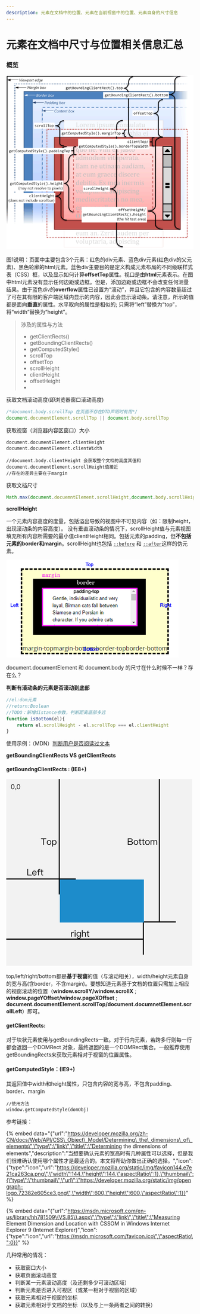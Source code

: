 ```yaml
---
description: 元素在文档中的位置、元素在当前视窗中的位置、元素自身的尺寸信息
---
```


# 元素在文档中尺寸与位置相关信息汇总

### **概览**

![&#x56FE;1.&#x5143;&#x7D20;&#x5728;&#x6587;&#x6863;&#x4E2D;&#x5C3A;&#x5BF8;&#x4E0E;&#x4F4D;&#x7F6E;&#x5173;&#x7CFB;&#x56FE;&#xFF08;MSDN&#xFF09;](../.gitbook/assets/image%20%283%29.png)

图1说明：页面中主要包含3个元素：红色的div元素、蓝色div元素\(红色div的父元素\)、黑色轮廓的html元素。蓝色div主要目的是定义构成元素布局的不同级联样式表（CSS）框，以及显示如何计算**offsetTop**属性。视口是由**html**元素表示。在图中html元素没有显示任何边距或边框。但是，添加边距或边框不会改变任何测量结果。由于蓝色div的**overflow**属性已设置为“滚动”，并且它包含的内容数量超过了可在其有限的客户端区域内显示的内容，因此会显示滚动条。请注意，所示的值都是面向**垂直**的属性。水平取向的属性是相似的; 只需将“left”替换为“top”，将“width”替换为“height”。

> 涉及的属性与方法
>
> * getClientRects\(\)
> * getBoundingClientRects\(\)
> * getComputedStyle\(\)
> * scrollTop
> * offsetTop
> * scrollHeight
> * clientHeight
> * offsetHeight
> *

获取文档滚动高度\(即浏览器窗口滚动高度\)

```javascript
/*document.body.scrollTop 在页面不存在DTD声明时有用*/
document.documentElement.scrollTop || document.body.scrollTop
```

获取视窗（浏览器内容区窗口）大小

```text
document.documentElement.clientHeight
document.documentElement.clientWidth

//document.body.clientHeight 会获取整个文档的高度其值和document.documentElement.scrollHeight值接近
//存在的差异主要在于margin
```



获取文档尺寸

```javascript
Math.max(document.docuemntElement.scrollHeight,document.body.scrollHeight)
```

**scrollHeight**

一个元素内容高度的度量，包括溢出导致的视图中不可见内容（如：限制height，出现滚动条的内容高度）。 没有垂直滚动条的情况下，scrollHeight值与元素视图填充所有内容所需要的最小值clientHeight相同。包括元素的padding，但**不包括元素的border和margin**。scrollHeight也包括 [`::before`](https://developer.mozilla.org/zh-CN/docs/Web/CSS/::before) 和 [`::after`](https://developer.mozilla.org/zh-CN/docs/Web/CSS/::after)这样的伪元素。

![&#x4E0D;&#x5305;&#x542B;border&#x548C;margin&#x503C;](../.gitbook/assets/image.png)



document.documentElement  和 document.body 的尺寸在什么时候不一样？存在么？

**判断有滚动条的元素是否滚动到底部**

```javascript
//el:dom元素
//return:Boolean
//TODO：新增distance参数，判断距离底部多远
function isBottom(el){
    return el.scrollHeight - el.scrollTop === el.clientHeight
}
```

使用示例：（MDN）[判断用户是否阅读过文本](https://codepen.io/pen/)

**getBoundingClientRects VS** **getClientRects**

#### **getBoundngClientRects** : \(IE8+\)

![getBoundingClientRects&#x8FD4;&#x56DE;&#x503C;&#x793A;&#x610F;&#x56FE;&#xFF08;MDN&#xFF09;](../.gitbook/assets/image%20%284%29.png)

top/left/right/bottom都是**基于视窗**的值（与滚动相关），width/height元素自身的宽与高\(含border，不含margin\)。要想知道元素基于文档的位置只需加上相应的视窗滚动的位置（**window.scrollY/window.scrollX** ; **window.pageYOffset/window.pageXOffset** ; **document.documentElement.scrollTop/document.documnetElement.scrollLeft**）即可。

#### **getClientRects**:

对于块状元素使用与getBoundingRects一致。对于行内元素，若跨多行则每一行都会返回一个DOMRect 对象，最终返回的是一个DOMRect集合。一般推荐使用getBoundingRects来获取元素相对于视窗的位置属性。

#### **getComputedStyle**：**\(IE9+\)**

其返回值中width和height属性，只包含内容的宽与高，不包含padding、border、margin

```text
//使用方法
window.getComputedStyle(domObj)
```

参考链接：

{% embed data="{\"url\":\"https://developer.mozilla.org/zh-CN/docs/Web/API/CSS\_Object\_Model/Determining\_the\_dimensions\_of\_elements\",\"type\":\"link\",\"title\":\"Determining the dimensions of elements\",\"description\":\"当想要确认元素的宽高时有几种属性可以选择，但是我们很难确认使用哪个属性才是最适合的。本文将帮助你做出正确的选择。\",\"icon\":{\"type\":\"icon\",\"url\":\"https://developer.mozilla.org/static/img/favicon144.e7e21ca263ca.png\",\"width\":144,\"height\":144,\"aspectRatio\":1},\"thumbnail\":{\"type\":\"thumbnail\",\"url\":\"https://developer.mozilla.org/static/img/opengraph-logo.72382e605ce3.png\",\"width\":600,\"height\":600,\"aspectRatio\":1}}" %}

{% embed data="{\"url\":\"https://msdn.microsoft.com/en-us/library/hh781509\(VS.85\).aspx\",\"type\":\"link\",\"title\":\"Measuring Element Dimension and Location with CSSOM in Windows Internet Explorer 9 \(Internet Explorer\)\",\"icon\":{\"type\":\"icon\",\"url\":\"https://msdn.microsoft.com/favicon.ico\",\"aspectRatio\":0}}" %}

几种常用的情况：

* 获取窗口大小
* 获取页面滚动高度
* 判断某一元素滚动高度（及还剩多少可滚动区域）
* 判断元素是否进入可视区（或某一相对于视窗的区域）
* 获取元素相对于视窗的坐标
* 获取元素相对于文档的坐标（以及与上一条两者之间的转换）





